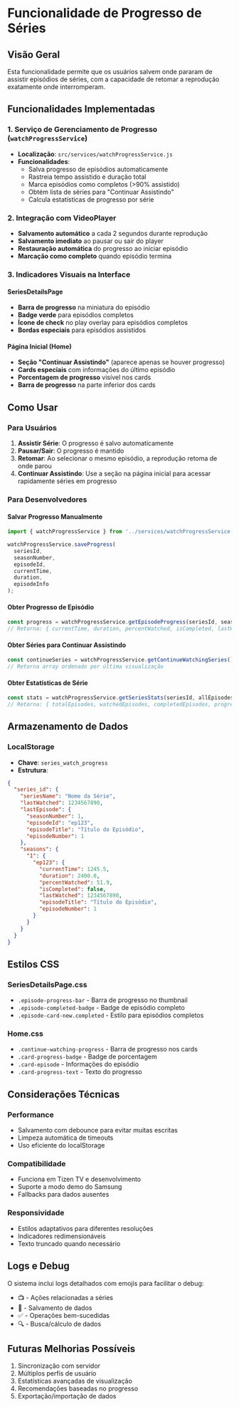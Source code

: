 # Funcionalidade de Progresso de Séries

## Visão Geral
Esta funcionalidade permite que os usuários salvem onde pararam de assistir episódios de séries, com a capacidade de retomar a reprodução exatamente onde interromperam.

## Funcionalidades Implementadas

### 1. Serviço de Gerenciamento de Progresso (`watchProgressService`)
- **Localização**: `src/services/watchProgressService.js`
- **Funcionalidades**:
  - Salva progresso de episódios automaticamente
  - Rastreia tempo assistido e duração total
  - Marca episódios como completos (>90% assistido)
  - Obtém lista de séries para "Continuar Assistindo"
  - Calcula estatísticas de progresso por série

### 2. Integração com VideoPlayer
- **Salvamento automático** a cada 2 segundos durante reprodução
- **Salvamento imediato** ao pausar ou sair do player
- **Restauração automática** do progresso ao iniciar episódio
- **Marcação como completo** quando episódio termina

### 3. Indicadores Visuais na Interface

#### SeriesDetailsPage
- **Barra de progresso** na miniatura do episódio
- **Badge verde** para episódios completos
- **Ícone de check** no play overlay para episódios completos
- **Bordas especiais** para episódios assistidos

#### Página Inicial (Home)
- **Seção "Continuar Assistindo"** (aparece apenas se houver progresso)
- **Cards especiais** com informações do último episódio
- **Porcentagem de progresso** visível nos cards
- **Barra de progresso** na parte inferior dos cards

## Como Usar

### Para Usuários
1. **Assistir Série**: O progresso é salvo automaticamente
2. **Pausar/Sair**: O progresso é mantido
3. **Retomar**: Ao selecionar o mesmo episódio, a reprodução retoma de onde parou
4. **Continuar Assistindo**: Use a seção na página inicial para acessar rapidamente séries em progresso

### Para Desenvolvedores

#### Salvar Progresso Manualmente
```javascript
import { watchProgressService } from '../services/watchProgressService';

watchProgressService.saveProgress(
  seriesId,
  seasonNumber,
  episodeId,
  currentTime,
  duration,
  episodeInfo
);
```

#### Obter Progresso de Episódio
```javascript
const progress = watchProgressService.getEpisodeProgress(seriesId, seasonNumber, episodeId);
// Retorna: { currentTime, duration, percentWatched, isCompleted, lastWatched, ... }
```

#### Obter Séries para Continuar Assistindo
```javascript
const continueSeries = watchProgressService.getContinueWatchingSeries();
// Retorna array ordenado por última visualização
```

#### Obter Estatísticas de Série
```javascript
const stats = watchProgressService.getSeriesStats(seriesId, allEpisodes);
// Retorna: { totalEpisodes, watchedEpisodes, completedEpisodes, progressPercent }
```

## Armazenamento de Dados

### LocalStorage
- **Chave**: `series_watch_progress`
- **Estrutura**:
```json
{
  "series_id": {
    "seriesName": "Nome da Série",
    "lastWatched": 1234567890,
    "lastEpisode": {
      "seasonNumber": 1,
      "episodeId": "ep123",
      "episodeTitle": "Título do Episódio",
      "episodeNumber": 1
    },
    "seasons": {
      "1": {
        "ep123": {
          "currentTime": 1245.5,
          "duration": 2400.0,
          "percentWatched": 51.9,
          "isCompleted": false,
          "lastWatched": 1234567890,
          "episodeTitle": "Título do Episódio",
          "episodeNumber": 1
        }
      }
    }
  }
}
```

## Estilos CSS

### SeriesDetailsPage.css
- `.episode-progress-bar` - Barra de progresso no thumbnail
- `.episode-completed-badge` - Badge de episódio completo
- `.episode-card-new.completed` - Estilo para episódios completos

### Home.css
- `.continue-watching-progress` - Barra de progresso nos cards
- `.card-progress-badge` - Badge de porcentagem
- `.card-episode` - Informações do episódio
- `.card-progress-text` - Texto do progresso

## Considerações Técnicas

### Performance
- Salvamento com debounce para evitar muitas escritas
- Limpeza automática de timeouts
- Uso eficiente do localStorage

### Compatibilidade
- Funciona em Tizen TV e desenvolvimento
- Suporte a modo demo do Samsung
- Fallbacks para dados ausentes

### Responsividade
- Estilos adaptativos para diferentes resoluções
- Indicadores redimensionáveis
- Texto truncado quando necessário

## Logs e Debug
O sistema inclui logs detalhados com emojis para facilitar o debug:
- 📺 - Ações relacionadas a séries
- 💾 - Salvamento de dados
- ✅ - Operações bem-sucedidas
- 🔍 - Busca/cálculo de dados

## Futuras Melhorias Possíveis
1. Sincronização com servidor
2. Múltiplos perfis de usuário
3. Estatísticas avançadas de visualização
4. Recomendações baseadas no progresso
5. Exportação/importação de dados

